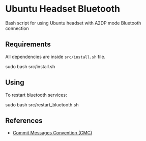 # Ubuntu Headset Bluetooth

Bash script for using Ubuntu headset with A2DP mode Bluetooth connection

## Requirements

All dependencies are inside `src/install.sh` file.

  sudo bash src/install.sh

## Using

To restart bluetooth services:

  sudo bash src/restart_bluetooth.sh

## References
- [Commit Messages Convention (CMC)](https://github.com/devbrotherhood/cmc)
